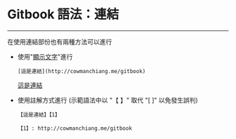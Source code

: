 # **Gitbook 語法：連結**

---

在使用連結部份也有兩種方法可以進行

* 使用"[顯示文字](https://cowmanchiang.me/gitbook/gitbook/contents/how/%E9%80%A3%E7%B5%90)"進行

  ```
  [這是連結](http://cowmanchiang.me/gitbook)

  ```

  [這是連結](http://cowmanchiang.me/gitbook)


* 使用註解方式進行 \(示範語法中以 "【 】" 取代 "\[ \]" 以免發生誤判\)

  ```
  【這是連結】【1】

  【1】: http://cowmanchiang.me/gitbook
  ```


